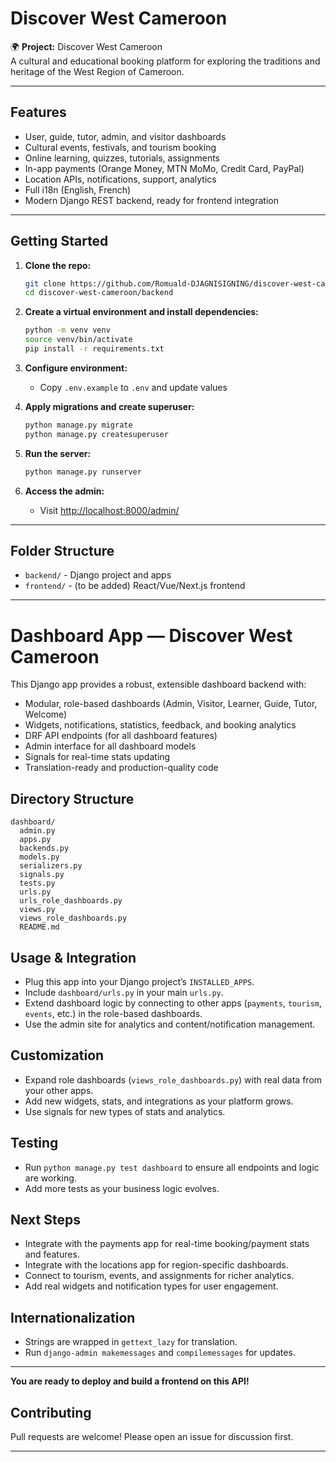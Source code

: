 # Discover West Cameroon

🌍 **Project:** Discover West Cameroon  
A cultural and educational booking platform for exploring the traditions and heritage of the West Region of Cameroon.

---

## Features

- User, guide, tutor, admin, and visitor dashboards
- Cultural events, festivals, and tourism booking
- Online learning, quizzes, tutorials, assignments
- In-app payments (Orange Money, MTN MoMo, Credit Card, PayPal)
- Location APIs, notifications, support, analytics
- Full i18n (English, French)
- Modern Django REST backend, ready for frontend integration

---

## Getting Started

1. **Clone the repo:**
   ```sh
   git clone https://github.com/Romuald-DJAGNISIGNING/discover-west-cameroon.git
   cd discover-west-cameroon/backend
   ```

2. **Create a virtual environment and install dependencies:**
   ```sh
   python -m venv venv
   source venv/bin/activate
   pip install -r requirements.txt
   ```

3. **Configure environment:**
   - Copy `.env.example` to `.env` and update values

4. **Apply migrations and create superuser:**
   ```sh
   python manage.py migrate
   python manage.py createsuperuser
   ```

5. **Run the server:**
   ```sh
   python manage.py runserver
   ```

6. **Access the admin:**
   - Visit [http://localhost:8000/admin/](http://localhost:8000/admin/)

---

## Folder Structure

- `backend/` - Django project and apps
- `frontend/` - (to be added) React/Vue/Next.js frontend

---

# Dashboard App — Discover West Cameroon

This Django app provides a robust, extensible dashboard backend with:
- Modular, role-based dashboards (Admin, Visitor, Learner, Guide, Tutor, Welcome)
- Widgets, notifications, statistics, feedback, and booking analytics
- DRF API endpoints (for all dashboard features)
- Admin interface for all dashboard models
- Signals for real-time stats updating
- Translation-ready and production-quality code

## Directory Structure

```
dashboard/
  admin.py
  apps.py
  backends.py
  models.py
  serializers.py
  signals.py
  tests.py
  urls.py
  urls_role_dashboards.py
  views.py
  views_role_dashboards.py
  README.md
```

## Usage & Integration

- Plug this app into your Django project’s `INSTALLED_APPS`.
- Include `dashboard/urls.py` in your main `urls.py`.
- Extend dashboard logic by connecting to other apps (`payments`, `tourism`, `events`, etc.) in the role-based dashboards.
- Use the admin site for analytics and content/notification management.

## Customization

- Expand role dashboards (`views_role_dashboards.py`) with real data from your other apps.
- Add new widgets, stats, and integrations as your platform grows.
- Use signals for new types of stats and analytics.

## Testing

- Run `python manage.py test dashboard` to ensure all endpoints and logic are working.
- Add more tests as your business logic evolves.

## Next Steps

- Integrate with the payments app for real-time booking/payment stats and features.
- Integrate with the locations app for region-specific dashboards.
- Connect to tourism, events, and assignments for richer analytics.
- Add real widgets and notification types for user engagement.

## Internationalization

- Strings are wrapped in `gettext_lazy` for translation.
- Run `django-admin makemessages` and `compilemessages` for updates.

---

**You are ready to deploy and build a frontend on this API!**

## Contributing

Pull requests are welcome! Please open an issue for discussion first.

---
